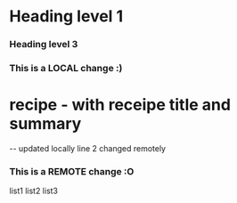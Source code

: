 # Heading level 1
### Heading level 3
### This is a LOCAL change :)
# recipe - with receipe title and summary
--
updated locally
line 2 changed remotely
### This is a REMOTE change :O
list1
list2
list3